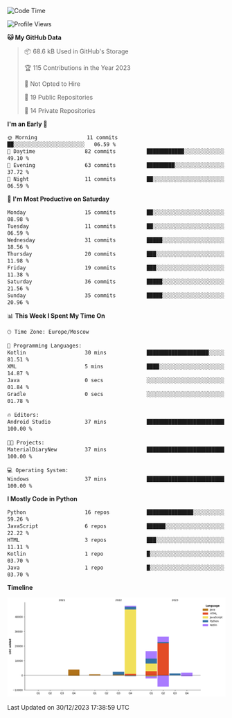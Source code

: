 <!--START_SECTION:waka-->
![Code Time](http://img.shields.io/badge/Code%20Time-162%20hrs%2021%20mins-blue)

![Profile Views](http://img.shields.io/badge/Profile%20Views-0-blue)

**🐱 My GitHub Data** 

> 📦 68.6 kB Used in GitHub's Storage 
 > 
> 🏆 115 Contributions in the Year 2023
 > 
> 🚫 Not Opted to Hire
 > 
> 📜 19 Public Repositories 
 > 
> 🔑 14 Private Repositories 
 > 
**I'm an Early 🐤** 

```text
🌞 Morning                11 commits          ██░░░░░░░░░░░░░░░░░░░░░░░   06.59 % 
🌆 Daytime                82 commits          ████████████░░░░░░░░░░░░░   49.10 % 
🌃 Evening                63 commits          █████████░░░░░░░░░░░░░░░░   37.72 % 
🌙 Night                  11 commits          ██░░░░░░░░░░░░░░░░░░░░░░░   06.59 % 
```
📅 **I'm Most Productive on Saturday** 

```text
Monday                   15 commits          ██░░░░░░░░░░░░░░░░░░░░░░░   08.98 % 
Tuesday                  11 commits          ██░░░░░░░░░░░░░░░░░░░░░░░   06.59 % 
Wednesday                31 commits          █████░░░░░░░░░░░░░░░░░░░░   18.56 % 
Thursday                 20 commits          ███░░░░░░░░░░░░░░░░░░░░░░   11.98 % 
Friday                   19 commits          ███░░░░░░░░░░░░░░░░░░░░░░   11.38 % 
Saturday                 36 commits          █████░░░░░░░░░░░░░░░░░░░░   21.56 % 
Sunday                   35 commits          █████░░░░░░░░░░░░░░░░░░░░   20.96 % 
```


📊 **This Week I Spent My Time On** 

```text
🕑︎ Time Zone: Europe/Moscow

💬 Programming Languages: 
Kotlin                   30 mins             ████████████████████░░░░░   81.51 % 
XML                      5 mins              ████░░░░░░░░░░░░░░░░░░░░░   14.87 % 
Java                     0 secs              ░░░░░░░░░░░░░░░░░░░░░░░░░   01.84 % 
Gradle                   0 secs              ░░░░░░░░░░░░░░░░░░░░░░░░░   01.78 % 

🔥 Editors: 
Android Studio           37 mins             █████████████████████████   100.00 % 

🐱‍💻 Projects: 
MaterialDiaryNew         37 mins             █████████████████████████   100.00 % 

💻 Operating System: 
Windows                  37 mins             █████████████████████████   100.00 % 
```

**I Mostly Code in Python** 

```text
Python                   16 repos            ███████████████░░░░░░░░░░   59.26 % 
JavaScript               6 repos             ██████░░░░░░░░░░░░░░░░░░░   22.22 % 
HTML                     3 repos             ███░░░░░░░░░░░░░░░░░░░░░░   11.11 % 
Kotlin                   1 repo              █░░░░░░░░░░░░░░░░░░░░░░░░   03.70 % 
Java                     1 repo              █░░░░░░░░░░░░░░░░░░░░░░░░   03.70 % 
```



**Timeline**

![Lines of Code chart](https://raw.githubusercontent.com/Adlemex/Adlemex/main/assets/bar_graph.png)


 Last Updated on 30/12/2023 17:38:59 UTC
<!--END_SECTION:waka-->
